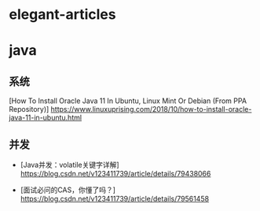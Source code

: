 # elegant-articles

# java
 ## 系统
   [How To Install Oracle Java 11 In Ubuntu, Linux Mint Or Debian (From PPA Repository)] https://www.linuxuprising.com/2018/10/how-to-install-oracle-java-11-in-ubuntu.html

 ## 并发
 - [Java并发：volatile关键字详解] https://blog.csdn.net/v123411739/article/details/79438066

 - [面试必问的CAS，你懂了吗？] https://blog.csdn.net/v123411739/article/details/79561458
